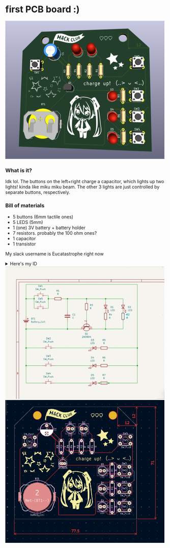 # first PCB board :)

<img src="images/3D.png" width="500px">

### What is it?
Idk lol. The buttons on the left+right charge a capacitor, which lights up two lights! kinda like miku miku beam.
The other 3 lights are just controlled by separate buttons, respectively.

### Bill of materials
- 5 buttons (6mm tactile ones)
- 5 LEDS (5mm)
- 1 (one) 3V battery + battery holder
- 7 resistors. probably the 100 ohm ones?
- 1 capacitor
- 1 transistor

My slack username is Eucatastrophe right now
<details>
<summary>Here's my ID</summary>
U0925Q3PB0Q
</details>


<img src="images/schematic.png" width="500px">

<img src="images/PCBdiagram.png" width="500px">
